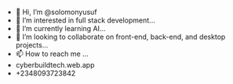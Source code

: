 - 👋 Hi, I’m @solomonyusuf
- 👀 I’m interested in full stack development...
- 🌱 I’m currently learning AI...
- 💞️ I’m looking to collaborate on front-end, back-end, and desktop projects...
- 📫 How to reach me ...
- cyberbuildtech.web.app
- +2348093723842
<!---
solomonyusuf/solomonyusuf is a ✨ special ✨ repository because its `README.md` (this file) appears on your GitHub profile.
You can click the Preview link to take a look at your changes.
--->

